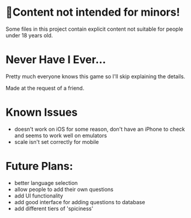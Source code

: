 # 🔞Content not intended for minors!
Some files in this project contain explicit content not suitable for people under 18 years old.

# Never Have I Ever...
Pretty much everyone knows this game so I'll skip explaining the details.

Made at the request of a friend.

# Known Issues
- doesn't work on iOS for some reason, don't have an iPhone to check and seems to work well on emulators
- scale isn't set correctly for mobile

# Future Plans:
- better language selection
- allow people to add their own questions
- add UI functionality
- add good interface for adding questions to database
- add different tiers of 'spiciness'
